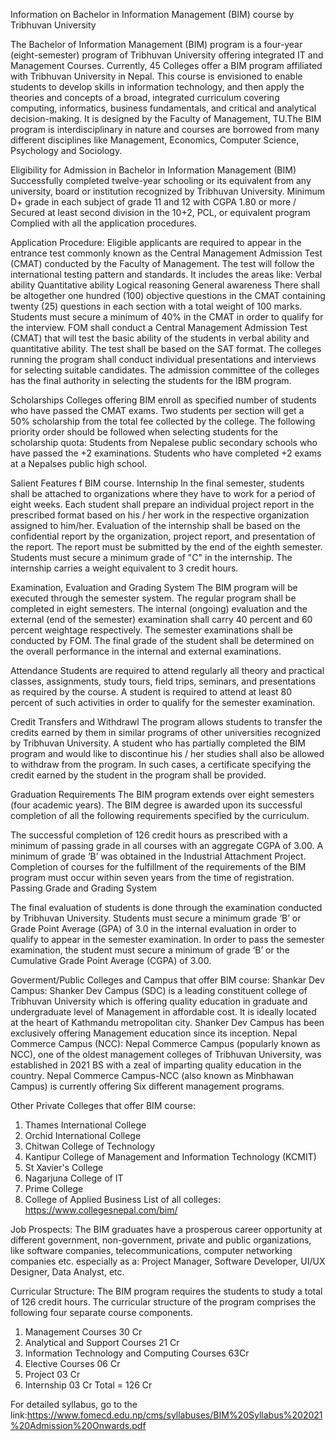 Information on Bachelor in Information Management (BIM) course by Tribhuvan University

The Bachelor of Information Management (BIM) program is a four-year (eight-semester) program of Tribhuvan University offering integrated IT and Management Courses. Currently, 45 Colleges offer a BIM program affiliated with Tribhuvan University in Nepal. This course is envisioned to enable students to develop skills in information technology, and then apply the theories and concepts of a broad, integrated curriculum covering computing, informatics, business fundamentals, and critical and analytical decision-making. It is designed by the Faculty of Management, TU.The BIM program is interdisciplinary in nature and courses are borrowed from many different disciplines like Management, Economics, Computer Science, Psychology and Sociology.

Eligibility for Admission in Bachelor in Information Management (BIM)
Successfully completed twelve-year schooling or its equivalent from any university, board or institution recognized by Tribhuvan University.
Minimum D+ grade in each subject of grade 11 and 12 with CGPA 1.80 or more / Secured at least second division in the 10+2, PCL, or equivalent program
Complied with all the application procedures.

Application Procedure:
Eligible applicants are required to appear in the entrance test commonly known as the Central Management Admission Test (CMAT) conducted by the Faculty of Management. The test will follow the international testing pattern and standards. It includes the areas like:
Verbal ability
Quantitative ability
Logical reasoning
General awareness
There shall be altogether one hundred (100) objective questions in the CMAT containing twenty (25) questions in each section with a total weight of 100 marks. Students must secure a minimum of 40% in the CMAT in order to qualify for the interview.
FOM shall conduct a Central Management Admission Test (CMAT) that will test the basic ability of the students in verbal ability and quantitative ability. The test shall be based on the SAT format. The colleges running the program shall conduct individual presentations and interviews for selecting suitable candidates. The admission committee of the colleges has the final authority in selecting the students for the IBM program.

Scholarships
Colleges offering BIM enroll as specified number of students who have passed the CMAT exams.
Two students per section will get a 50% scholarship from the total fee collected by the college.
The following priority order should be followed when selecting students for the scholarship quota:
Students from Nepalese public secondary schools who have passed the +2 examinations.
Students who have completed +2 exams at a Nepalses public high school.

Salient Features f BIM course.
Internship
In the final semester, students shall be attached to organizations where they have to work for a period of eight weeks. Each student shall prepare an individual project report in the prescribed format based on his / her work in the respective organization assigned to him/her. Evaluation of the internship shall be based on the confidential report by the organization, project report, and presentation of the report. The report must be submitted by the end of the eighth semester. Students must secure a minimum grade of "C" in the internship. The internship carries a weight equivalent to 3 credit hours.

Examination, Evaluation and Grading System
The BIM program will be executed through the semester system. The regular program shall be completed in eight semesters. The internal (ongoing) evaluation and the external (end of the semester) examination shall carry 40 percent and 60 percent weightage respectively. The semester examinations shall be conducted by FOM. The final grade of the student shall be determined on the overall performance in the internal and external examinations.

Attendance
Students are required to attend regularly all theory and practical classes, assignments, study tours, field trips, seminars, and presentations as required by the course. A student is required to attend at least 80 percent of such activities in order to qualify for the semester examination.

Credit Transfers and Withdrawl
The program allows students to transfer the credits earned by them in similar programs of other universities recognized by Tribhuvan University. A student who has partially completed the BIM program and would like to discontinue his / her studies shall also be allowed to withdraw from the program. In such cases, a certificate specifying the credit earned by the student in the program shall be provided.

Graduation Requirements
The BIM program extends over eight semesters (four academic years). The BIM degree is awarded upon its successful completion of all the following requirements specified by the curriculum.

The successful completion of 126 credit hours as prescribed with a minimum of passing grade in all courses with an aggregate CGPA of 3.00.
A minimum of grade ‘B’ was obtained in the Industrial Attachment Project.
Completion of courses for the fulfillment of the requirements of the BIM program must occur within seven years from the time of registration.
Passing Grade and Grading System

The final evaluation of students is done through the examination conducted by Tribhuvan University. Students must secure a minimum grade ‘B’ or Grade Point Average (GPA) of 3.0 in the internal evaluation in order to qualify to appear in the semester examination. In order to pass the semester examination, the student must secure a minimum of grade ‘B’ or the Cumulative Grade Point Average (CGPA) of 3.00.

Goverment/Public Colleges and Campus that offer BIM course:
Shankar Dev Campus:
Shanker Dev Campus (SDC) is a leading constituent college of Tribhuvan University which is offering quality education in graduate and undergraduate level of Management in affordable cost. It is ideally located at the heart of Kathmandu metropolitan city. Shanker Dev Campus has been exclusively offering Management education since its inception.
Nepal Commerce Campus (NCC):
Nepal Commerce Campus (popularly known as NCC), one of the oldest management colleges of Tribhuvan University, was established in 2021 BS with a zeal of imparting quality education in the country. Nepal Commerce Campus-NCC (also known as Minbhawan Campus) is currently offering Six different management programs.

Other Private Colleges that offer BIM course:

1. Thames International College
2. Orchid International College
3. Chitwan College of Technology
4. Kantipur College of Management and Information Technology (KCMIT)
5. St Xavier's College
6. Nagarjuna College of IT
7. Prime College
8. College of Applied Business
   List of all colleges: https://www.collegesnepal.com/bim/

Job Prospects:
The BIM graduates have a prosperous career opportunity at different government, non-government, private and public organizations, like software companies, telecommunications, computer networking companies etc. especially as a:
Project Manager, Software Developer, UI/UX Designer, Data Analyst, etc.

Curricular Structure:
The BIM program requires the students to study a total of 126 credit hours. The curricular structure of the program comprises the following four separate course components.

1. Management Courses 30 Cr
2. Analytical and Support Courses 21 Cr
3. Information Technology and Computing Courses 63Cr
4. Elective Courses 06 Cr
5. Project 03 Cr
6. Internship 03 Cr
   Total = 126 Cr

For detailed syllabus, go to the link:https://www.fomecd.edu.np/cms/syllabuses/BIM%20Syllabus%202021%20Admission%20Onwards.pdf
